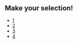 ## Make your selection!


- [1](south-america.md)
- [2](australia.md)
- [3](europe.md)
- [4](north-america.md)

